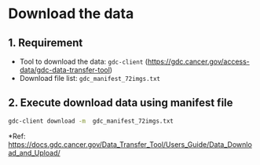 # Download the data
## 1. Requirement
- Tool to download the data: `gdc-client` (https://gdc.cancer.gov/access-data/gdc-data-transfer-tool)
- Download file list: `gdc_manifest_72imgs.txt`

## 2. Execute download data using manifest file
```bash
gdc-client download -m  gdc_manifest_72imgs.txt
```
*Ref: https://docs.gdc.cancer.gov/Data_Transfer_Tool/Users_Guide/Data_Download_and_Upload/